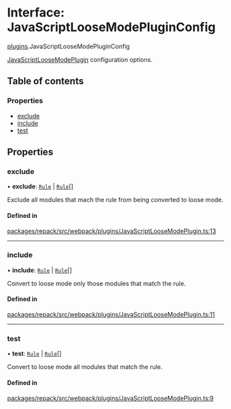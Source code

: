 # Interface: JavaScriptLooseModePluginConfig

[plugins](../modules/plugins.md).JavaScriptLooseModePluginConfig

[JavaScriptLooseModePlugin](../classes/plugins.JavaScriptLooseModePlugin.md) configuration options.

## Table of contents

### Properties

- [exclude](plugins.JavaScriptLooseModePluginConfig.md#exclude)
- [include](plugins.JavaScriptLooseModePluginConfig.md#include)
- [test](plugins.JavaScriptLooseModePluginConfig.md#test)

## Properties

### exclude

• **exclude**: [`Rule`](../types/Rule.md) \| [`Rule`](../types/Rule.md)[]

Exclude all modules that mach the rule from being converted to loose mode.

#### Defined in

[packages/repack/src/webpack/plugins/JavaScriptLooseModePlugin.ts:13](https://github.com/callstack/repack/blob/1d9a1bb/packages/repack/src/webpack/plugins/JavaScriptLooseModePlugin.ts#L13)

___

### include

• **include**: [`Rule`](../types/Rule.md) \| [`Rule`](../types/Rule.md)[]

Convert to loose mode only those modules that match the rule.

#### Defined in

[packages/repack/src/webpack/plugins/JavaScriptLooseModePlugin.ts:11](https://github.com/callstack/repack/blob/1d9a1bb/packages/repack/src/webpack/plugins/JavaScriptLooseModePlugin.ts#L11)

___

### test

• **test**: [`Rule`](../types/Rule.md) \| [`Rule`](../types/Rule.md)[]

Convert to loose mode all modules that match the rule.

#### Defined in

[packages/repack/src/webpack/plugins/JavaScriptLooseModePlugin.ts:9](https://github.com/callstack/repack/blob/1d9a1bb/packages/repack/src/webpack/plugins/JavaScriptLooseModePlugin.ts#L9)
